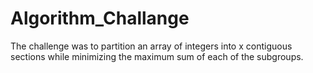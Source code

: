 # Algorithm_Challange

The challenge was to partition an array of integers into x contiguous sections while minimizing the maximum sum of each of the subgroups.
